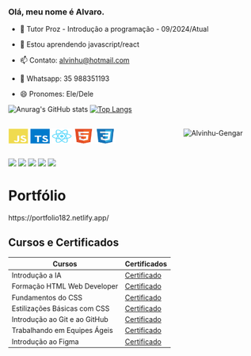### Olá, meu nome é Alvaro.



- 🔭 Tutor Proz - Introdução a programação - 09/2024/Atual
- 🌱 Estou aprendendo javascript/react
- 📫 Contato: alvinhu@hotmail.com
- 📱 Whatsapp: 35 988351193
- 😄 Pronomes: Ele/Dele



  <div>
 ![Anurag's GitHub stats](https://github-readme-stats.vercel.app/api?username=alvinhu182&show_icons=true&theme=radical)
 [![Top Langs](https://github-readme-stats.vercel.app/api/top-langs/?username=alvinhu182)](https://github.com/alvinhu182/github-readme-stats)
  </div>
<div style="display: inline_block"><br>
  <img align="center" alt="Alvinhu-Js" height="30" width="40" src="https://raw.githubusercontent.com/devicons/devicon/master/icons/javascript/javascript-plain.svg">
  <img align="center" alt="Alvinhu-Ts" height="30" width="40" src="https://raw.githubusercontent.com/devicons/devicon/master/icons/typescript/typescript-plain.svg">
  <img align="center" alt="Alvinhu-React" height="30" width="40" src="https://raw.githubusercontent.com/devicons/devicon/master/icons/react/react-original.svg">
  <img align="center" alt="Alvinhu-HTML" height="30" width="40" src="https://raw.githubusercontent.com/devicons/devicon/master/icons/html5/html5-original.svg">
  <img align="center" alt="Alvinhu-CSS" height="30" width="40" src="https://raw.githubusercontent.com/devicons/devicon/master/icons/css3/css3-original.svg">
  
   <img align="right" alt="Alvinhu-Gengar"   height="150" width="150" src="https://lh3.googleusercontent.com/-xH219BVP3g4/YAtUTHtd4MI/AAAAAAAAJgc/zQKhtgcu-cA-fUZlzzIzF8wy259W7cxngCLcBGAsYHQ/52dc21891fe921f1bef4a41ebe60b92a.gif">
 
</div>

##

  <a href="https://instagram.com/alvinhu182" target="_blank"><img src="https://img.shields.io/badge/-Instagram-%23E4405F?style=for-the-badge&logo=instagram&logoColor=white" target="_blank"></a>
    <a href="https://facebook.com/alvinhu182" target="_blank"><img src="https://img.shields.io/badge/Facebook-1877F2?style=for-the-badge&logo=facebook&logoColor=white" target="_blank"></a>
 	<a href="https://www.twitch.tv/alvinhu182" target="_blank"><img src="https://img.shields.io/badge/Twitch-9146FF?style=for-the-badge&logo=twitch&logoColor=white" target="_blank"></a>
   <a href = "mailto:alvinhu@hotmail.com"><img src="https://img.shields.io/badge/-Gmail-%23333?style=for-the-badge&logo=gmail&logoColor=white" target="_blank"></a>
  <a href="https://www.linkedin.com/in/alvinhu182" target="_blank"><img src="https://img.shields.io/badge/-LinkedIn-%230077B5?style=for-the-badge&logo=linkedin&logoColor=white" target="_blank"></a> 
  
  ##
  <h1>  Portfólio </h1>
  https://portfolio182.netlify.app/

## Cursos e Certificados

| Cursos                          | Certificados                      |
|---------------------------------|-----------------------------------|
| Introdução a IA                 | [Certificado](https://hermes.dio.me/certificates/J58TU4P0.pdf) |
| Formação HTML Web Developer    | [Certificado](https://hermes.dio.me/certificates/J58TU4P0.pdf) |
| Fundamentos do CSS              | [Certificado](https://hermes.dio.me/certificates/5D71738F.pdf) |
| Estilizações Básicas com CSS    | [Certificado](https://hermes.dio.me/certificates/6EF7088D.pdf) |
| Introdução ao Git e ao GitHub   | [Certificado](https://hermes.dio.me/certificates/DBDB7E9E.pdf) |
| Trabalhando em Equipes Ágeis    | [Certificado](https://hermes.dio.me/certificates/5608321F.pdf) |
| Introdução ao Figma             | [Certificado](https://hermes.dio.me/certificates/WJDIV9O5.pdf) |
